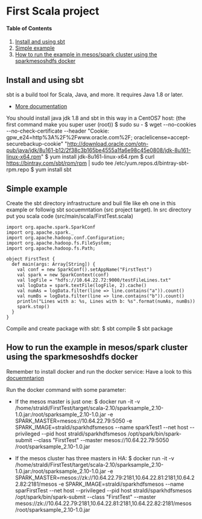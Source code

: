# First Scala project 

#### Table of Contents

1. [Install and using sbt](#sbt)
2. [Simple example](#code)
3. [How to run the example in mesos/spark cluster using the sparkmesoshdfs docker](#run)

## Install and using sbt

sbt is a build tool for Scala, Java, and more. It requires Java 1.8 or later. 
 * [More documentation](https://www.scala-sbt.org/1.x/docs/index.html)

You should install java jdk 1.8 and sbt in this way in a CentOS7 host: (the first command make you super user (root))
    $ sudo su -
    $ wget --no-cookies --no-check-certificate --header "Cookie: gpw_e24=http%3A%2F%2Fwww.oracle.com%2F; oraclelicense=accept-securebackup-cookie" "http://download.oracle.com/otn-pub/java/jdk/8u161-b12/2f38c3b165be4555a1fa6e98c45e0808/jdk-8u161-linux-x64.rpm"
    $ yum install jdk-8u161-linux-x64.rpm
    $ curl https://bintray.com/sbt/rpm/rpm | sudo tee /etc/yum.repos.d/bintray-sbt-rpm.repo
    $ yum install sbt

## Simple example

Create the sbt directory infrastructure and buil file like eh one in this example or followig sbt socuemntation (src project target).
In src directory put you scala code (src/main/scala/FirstTest.scala)
```
import org.apache.spark.SparkConf 
import org.apache.spark._
import org.apache.hadoop.conf.Configuration;
import org.apache.hadoop.fs.FileSystem;
import org.apache.hadoop.fs.Path;
 
object FirstTest {
  def main(args: Array[String]) {
    val conf = new SparkConf().setAppName("FirstTest")
    val spark = new SparkContext(conf)
    val logFile = "hdfs://10.64.22.72:9000/testFileLines.txt"
    val logData = spark.textFile(logFile, 2).cache()
    val numAs = logData.filter(line => line.contains("a")).count()
    val numBs = logData.filter(line => line.contains("b")).count()
    println("Lines with a: %s, Lines with b: %s".format(numAs, numBs))
    spark.stop()
  }
}
```
Compile and create package with sbt:
    $ sbt compile
    $ sbt package

## How to run the example in mesos/spark cluster using the sparkmesoshdfs docker 

Remember to install docker and run the docker service:
Have a look to this [docuemntarion](https://github.com/CloudPadovana/BigData/tree/master/centosSparkmesos#install-docker-in-your-host)

Run the docker command with some parameter:
 * If the mesos master is just one:
    $ docker run -it -v /home/straldi/FirstTest/target/scala-2.10/sparksample_2.10-1.0.jar:/root/sparksample_2.10-1.0.jar -e SPARK_MASTER=mesos://10.64.22.79:5050 -e SPARK_IMAGE=straldi/sparkhdfsmesos --name sparkTest1 --net host --privileged --pid host straldi/sparkhdfsmesos /opt/spark/bin/spark-submit --class "FirstTest" --master mesos://10.64.22.79:5050 /root/sparksample_2.10-1.0.jar

 * If the mesos cluster has three masters in HA:
    $ docker run -it -v /home/straldi/FirstTest/target/scala-2.10/sparksample_2.10-1.0.jar:/root/sparksample_2.10-1.0.jar -e SPARK_MASTER=mesos://zk://10.64.22.79:2181,10.64.22.81:2181,10.64.22.82:2181/mesos -e SPARK_IMAGE=straldi/sparkhdfsmesos --name sparFirstTest --net host --privileged --pid host straldi/sparkhdfsmesos /opt/spark/bin/spark-submit --class "FirstTest" --master mesos://zk://10.64.22.79:2181,10.64.22.81:2181,10.64.22.82:2181/mesos /root/sparksample_2.10-1.0.jar
 
